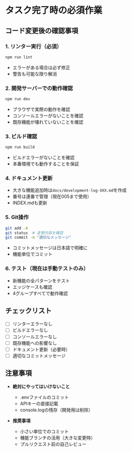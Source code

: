 # タスク完了時の必須作業

## コード変更後の確認事項

### 1. リンター実行（必須）
```bash
npm run lint
```
- エラーがある場合は必ず修正
- 警告も可能な限り解消

### 2. 開発サーバーでの動作確認
```bash
npm run dev
```
- ブラウザで実際の動作を確認
- コンソールエラーがないことを確認
- 既存機能が壊れていないことを確認

### 3. ビルド確認
```bash
npm run build
```
- ビルドエラーがないことを確認
- 本番環境でも動作することを保証

### 4. ドキュメント更新
- 大きな機能追加時は`docs/development-log-XXX.md`を作成
- 番号は連番で管理（現在005まで使用）
- INDEX.mdも更新

### 5. Git操作
```bash
git add -A
git status  # 変更内容を確認
git commit -m "適切なメッセージ"
```
- コミットメッセージは日本語で明確に
- 機能単位でコミット

### 6. テスト（現在は手動テストのみ）
- 新機能の全パターンをテスト
- エッジケースも確認
- 4グループすべてで動作確認

## チェックリスト
- [ ] リンターエラーなし
- [ ] ビルドエラーなし
- [ ] コンソールエラーなし
- [ ] 既存機能への影響なし
- [ ] ドキュメント更新（必要時）
- [ ] 適切なコミットメッセージ

## 注意事項
- **絶対にやってはいけないこと**
  - .envファイルのコミット
  - APIキーの直接記載
  - console.logの残存（開発用は削除）
  
- **推奨事項**
  - 小さい単位でのコミット
  - 機能ブランチの活用（大きな変更時）
  - プルリクエスト前の自己レビュー
